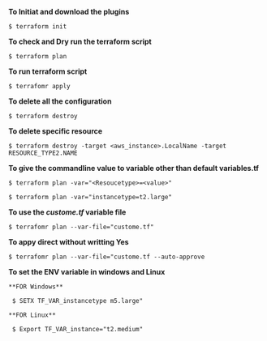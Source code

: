 
**To Initiat and download the plugins**

```$ terraform init```

**To check and Dry run the terraform script**

```$ terraform plan```

**To run terraform script**

```$ terrafomr apply ```

**To delete all the configuration**

```$ terraform destroy ```

**To delete specific resource**
 
```$ terraform destroy -target <aws_instance>.LocalName -target RESOURCE_TYPE2.NAME ```

**To give the commandline value to variable other than default **variables.tf****

```$ terraform plan -var="<Resoucetype>=<value>" ```

```$ terraform plan -var="instancetype=t2.large" ```

**To use the _custome.tf_ variable file**

```$ terrafomr plan --var-file="custome.tf"```

**To appy direct without writting Yes**

```$ terrafomr plan --var-file="custome.tf --auto-approve```

**To set the ENV variable in windows and  Linux**

    **FOR Windows**

``` $ SETX TF_VAR_instancetype m5.large"```
    
    **FOR Linux** 
    
 ``` $ Export TF_VAR_instance="t2.medium"```   
